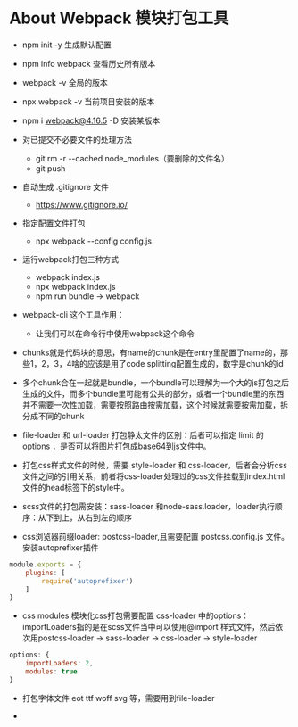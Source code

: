 # About Webpack 模块打包工具

- npm init -y 生成默认配置
- npm info webpack 查看历史所有版本
- webpack -v 全局的版本
- npx webpack -v 当前项目安装的版本
- npm i webpack@4.16.5 -D 安装某版本
- 对已提交不必要文件的处理方法
    - git rm -r --cached node_modules（要删除的文件名）
    - git push

- 自动生成 .gitignore 文件
    - https://www.gitignore.io/

- 指定配置文件打包
    - npx webpack --config config.js

- 运行webpack打包三种方式
    - webpack index.js
    - npx webpack index.js
    - npm run bundle -> webpack

- webpack-cli 这个工具作用：
    - 让我们可以在命令行中使用webpack这个命令

- chunks就是代码块的意思，有name的chunk是在entry里配置了name的，那些1，2，3，4啥的应该是用了code splitting配置生成的，数字是chunk的id

- 多个chunk合在一起就是bundle，一个bundle可以理解为一个大的js打包之后生成的文件，而多个bundle里可能有公共的部分，或者一个bundle里的东西并不需要一次性加载，需要按照路由按需加载，这个时候就需要按需加载，拆分成不同的chunk

- file-loader 和 url-loader 打包静太文件的区别：后者可以指定 limit 的options ，是否可以将图片打包成base64到js文件中。

- 打包css样式文件的时候，需要 style-loader 和 css-loader，后者会分析css文件之间的引用关系，前者将css-loader处理过的css文件挂载到index.html文件的head标签下的style中。

- scss文件的打包需安装：sass-loader 和node-sass.loader，loader执行顺序：从下到上，从右到左的顺序

- css浏览器前缀loader: postcss-loader,且需要配置 postcss.config.js 文件。安装autoprefixer插件

```javascript
module.exports = {
    plugins: [
        require('autoprefixer')
    ]
}
```

- css modules 模块化css打包需要配置 css-loader 中的options：importLoaders指的是在scss文件当中可以使用@import 样式文件，然后依次用postcss-loader -> sass-loader -> css-loader -> style-loader

```javascript
options: {
    importLoaders: 2,
    modules: true
}
```

- 打包字体文件 eot ttf woff svg 等，需要用到file-loader

- 